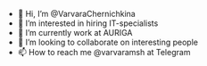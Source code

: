 - 👋 Hi, I’m @VarvaraChernichkina
- 👀 I’m interested in hiring IT-specialists
- 🌱 I’m currently work at AURIGA
- 💞️ I’m looking to collaborate on interesting people
- 📫 How to reach me @varvaramsh at Telegram

<!---
VarvaraChernichkina/VarvaraChernichkina is a ✨ special ✨ repository because its `README.md` (this file) appears on your GitHub profile.
You can click the Preview link to take a look at your changes.
--->
